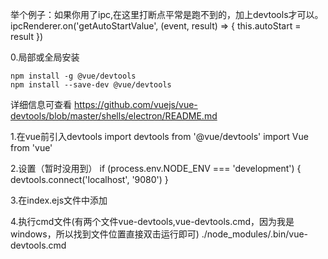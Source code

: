 举个例子：如果你用了ipc,在这里打断点平常是跑不到的，加上devtools才可以。
ipcRenderer.on('getAutoStartValue', (event, result) => {
    this.autoStart = result
})


0.局部或全局安装
```
npm install -g @vue/devtools
npm install --save-dev @vue/devtools
```

详细信息可查看
https://github.com/vuejs/vue-devtools/blob/master/shells/electron/README.md

1.在vue前引入devtools
import devtools from '@vue/devtools'
import Vue from 'vue'

2.设置（暂时没用到）
if (process.env.NODE_ENV === 'development') {
    devtools.connect('localhost', '9080')
}

3.在index.ejs文件中添加
<script src="http://localhost:8098"></script>

4.执行cmd文件(有两个文件vue-devtools,vue-devtools.cmd，因为我是windows，所以找到文件位置直接双击运行即可)
./node_modules/.bin/vue-devtools.cmd
